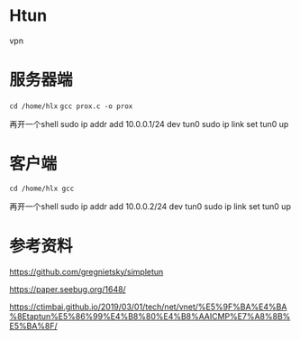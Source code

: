 # Htun
vpn

# 服务器端

`cd /home/hlx`
`gcc prox.c -o prox`


再开一个shell
sudo ip addr add 10.0.0.1/24 dev tun0
sudo ip link set tun0 up

# 客户端
`cd /home/hlx
gcc
`

再开一个shell
sudo ip addr add 10.0.0.2/24 dev tun0
sudo ip link set tun0 up

# 参考资料

https://github.com/gregnietsky/simpletun

https://paper.seebug.org/1648/

https://ctimbai.github.io/2019/03/01/tech/net/vnet/%E5%9F%BA%E4%BA%8Etaptun%E5%86%99%E4%B8%80%E4%B8%AAICMP%E7%A8%8B%E5%BA%8F/
